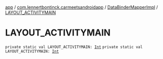 [app](../../index.md) / [com.lennertbontinck.carmeetsandroidapp](../index.md) / [DataBinderMapperImpl](index.md) / [LAYOUT_ACTIVITYMAIN](./-l-a-y-o-u-t_-a-c-t-i-v-i-t-y-m-a-i-n.md)

# LAYOUT_ACTIVITYMAIN

`private static val LAYOUT_ACTIVITYMAIN: `[`Int`](https://kotlinlang.org/api/latest/jvm/stdlib/kotlin/-int/index.html)
`private static val LAYOUT_ACTIVITYMAIN: `[`Int`](https://kotlinlang.org/api/latest/jvm/stdlib/kotlin/-int/index.html)